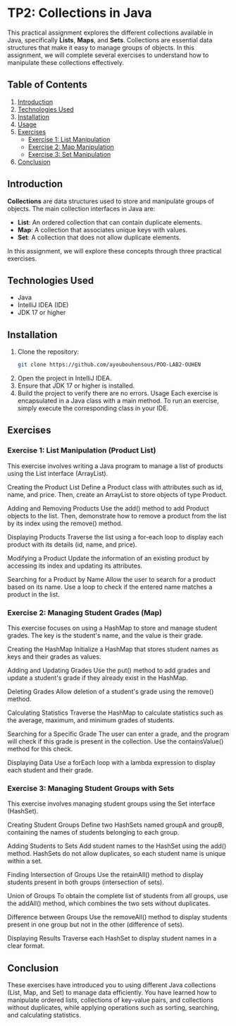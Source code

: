 # TP2: Collections in Java

This practical assignment explores the different collections available in Java, specifically **Lists**, **Maps**, and **Sets**. Collections are essential data structures that make it easy to manage groups of objects. In this assignment, we will complete several exercises to understand how to manipulate these collections effectively.

## Table of Contents
1. [Introduction](#introduction)
2. [Technologies Used](#technologies-used)
3. [Installation](#installation)
4. [Usage](#usage)
5. [Exercises](#exercises)
   - [Exercise 1: List Manipulation](#exercise-1-list-manipulation)
   - [Exercise 2: Map Manipulation](#exercise-2-map-manipulation)
   - [Exercise 3: Set Manipulation](#exercise-3-set-manipulation)
6. [Conclusion](#conclusion)

## Introduction

**Collections** are data structures used to store and manipulate groups of objects. The main collection interfaces in Java are:
- **List**: An ordered collection that can contain duplicate elements.
- **Map**: A collection that associates unique keys with values.
- **Set**: A collection that does not allow duplicate elements.

In this assignment, we will explore these concepts through three practical exercises.

## Technologies Used
- Java
- IntelliJ IDEA (IDE)
- JDK 17 or higher

## Installation
1. Clone the repository:
   ```bash
   git clone https://github.com/ayoubouhensous/POO-LAB2-OUHEN
2. Open the project in IntelliJ IDEA.
3. Ensure that JDK 17 or higher is installed.
4. Build the project to verify there are no errors.
Usage
Each exercise is encapsulated in a Java class with a main method. To run an exercise, simply execute the corresponding class in your IDE.

## Exercises
### Exercise 1: List Manipulation (Product List)
This exercise involves writing a Java program to manage a list of products using the List interface (ArrayList).

Creating the Product List
Define a Product class with attributes such as id, name, and price. Then, create an ArrayList to store objects of type Product.

Adding and Removing Products
Use the add() method to add Product objects to the list. Then, demonstrate how to remove a product from the list by its index using the remove() method.

Displaying Products
Traverse the list using a for-each loop to display each product with its details (id, name, and price).

Modifying a Product
Update the information of an existing product by accessing its index and updating its attributes.

Searching for a Product by Name
Allow the user to search for a product based on its name. Use a loop to check if the entered name matches a product in the list.

### Exercise 2: Managing Student Grades (Map)
This exercise focuses on using a HashMap to store and manage student grades. The key is the student's name, and the value is their grade.

Creating the HashMap
Initialize a HashMap that stores student names as keys and their grades as values.

Adding and Updating Grades
Use the put() method to add grades and update a student's grade if they already exist in the HashMap.

Deleting Grades
Allow deletion of a student's grade using the remove() method.

Calculating Statistics
Traverse the HashMap to calculate statistics such as the average, maximum, and minimum grades of students.

Searching for a Specific Grade
The user can enter a grade, and the program will check if this grade is present in the collection. Use the containsValue() method for this check.

Displaying Data
Use a forEach loop with a lambda expression to display each student and their grade.

### Exercise 3: Managing Student Groups with Sets
This exercise involves managing student groups using the Set interface (HashSet).

Creating Student Groups
Define two HashSets named groupA and groupB, containing the names of students belonging to each group.

Adding Students to Sets
Add student names to the HashSet using the add() method. HashSets do not allow duplicates, so each student name is unique within a set.

Finding Intersection of Groups
Use the retainAll() method to display students present in both groups (intersection of sets).

Union of Groups
To obtain the complete list of students from all groups, use the addAll() method, which combines the two sets without duplicates.

Difference between Groups
Use the removeAll() method to display students present in one group but not in the other (difference of sets).

Displaying Results
Traverse each HashSet to display student names in a clear format.

## Conclusion
These exercises have introduced you to using different Java collections (List, Map, and Set) to manage data efficiently. You have learned how to manipulate ordered lists, collections of key-value pairs, and collections without duplicates, while applying operations such as sorting, searching, and calculating statistics.






